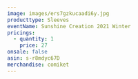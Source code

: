 ```yaml
---
image: images/ers7gzkucaadi6y.jpg
producttype: Sleeves
eventName: Sunshine Creation 2021 Winter
pricings:
  - quantity: 1
    price: 27
onsale: false
asin: s-r8mdyc67D
merchandise: comiket
---
```


